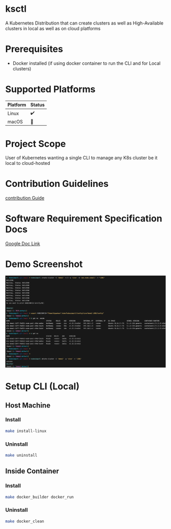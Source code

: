 # ksctl

A Kubernetes Distribution that can create clusters as well as High-Available clusters in local as well as on cloud platforms

# Prerequisites

- Docker installed (if using docker container to run the CLI and for Local clusters)

# Supported Platforms

Platform | Status
--|--
Linux | :heavy_check_mark:
macOS | :wrench:

# Project Scope

User of Kubernetes wanting a single CLI to manage any K8s cluster be it local to cloud-hosted  

# Contribution Guidelines
[contribution Guide](CONTRIBUTION-GUIDE.md)

# Software Requirement Specification Docs

[Google Doc Link](https://docs.google.com/document/d/1qLGcJly0qWK0dnno6tKXUsm3dd_BpyKl7oi7PLqi6J0/edit?usp=sharing)

# Demo Screenshot

![CoverImage](./CoverImage.png)

# Setup CLI (Local)
## Host Machine
### Install
```zsh
make install-linux
```
### Uninstall
```zsh
make uninstall
```

## Inside Container

### Install

```zsh
make docker_builder docker_run
```
### Uninstall

```zsh
make docker_clean
```
